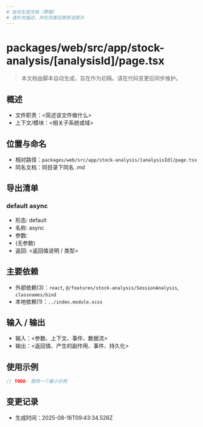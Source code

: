 ```yaml
---
# 自动生成文档（草稿）
# 请补充描述，并在完善后移除该提示
---
```


# packages/web/src/app/stock-analysis/[analysisId]/page.tsx

> 本文档由脚本自动生成，旨在作为初稿。请在代码变更后同步维护。

## 概述

- 文件职责：<简述该文件做什么>
- 上下文/模块：<相关子系统或域>

## 位置与命名

- 相对路径：`packages/web/src/app/stock-analysis/[analysisId]/page.tsx`
- 同名文档：同目录下同名 .md

## 导出清单

### default async

- 形态: default
- 名称: async
- 参数:
- (无参数)
- 返回: <返回值说明 / 类型>

## 主要依赖

- 外部依赖(3)：`react`, `@/features/stock-analysis/SessionAnalysis`, `classnames/bind`
- 本地依赖(1)：`../index.module.scss`

## 输入 / 输出

- 输入：<参数、上下文、事件、数据流>
- 输出：<返回值、产生的副作用、事件、持久化>

## 使用示例

~~~ts
// TODO: 提供一个最小示例
~~~

## 变更记录

- 生成时间：2025-08-16T09:43:34.526Z
